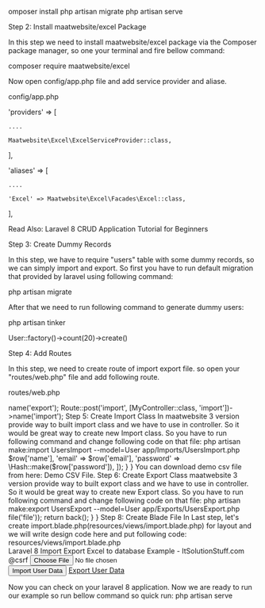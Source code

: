 omposer install
php artisan migrate
php artisan serve


Step 2: Install maatwebsite/excel Package

In this step we need to install maatwebsite/excel package via the Composer package manager, so one your terminal and fire bellow command:

composer require maatwebsite/excel

Now open config/app.php file and add service provider and aliase.

config/app.php

'providers' => [

	....

	Maatwebsite\Excel\ExcelServiceProvider::class,

],

'aliases' => [

	....

	'Excel' => Maatwebsite\Excel\Facades\Excel::class,

],

Read Also: Laravel 8 CRUD Application Tutorial for Beginners

Step 3: Create Dummy Records

In this step, we have to require "users" table with some dummy records, so we can simply import and export. So first you have to run default migration that provided by laravel using following command:

php artisan migrate

After that we need to run following command to generate dummy users:

php artisan tinker

User::factory()->count(20)->create()

Step 4: Add Routes

In this step, we need to create route of import export file. so open your "routes/web.php" file and add following route.

routes/web.php

<?php

  

use Illuminate\Support\Facades\Route;

    

use App\Http\Controllers\MyController;

  

/*

|--------------------------------------------------------------------------

| Web Routes

|--------------------------------------------------------------------------

|

| Here is where you can register web routes for your application. These

| routes are loaded by the RouteServiceProvider within a group which

| contains the "web" middleware group. Now create something great!

|

*/

  

Route::get('importExportView', [MyController::class, 'importExportView']);

Route::get('export', [MyController::class, 'export'])->name('export');

Route::post('import', [MyController::class, 'import'])->name('import');

Step 5: Create Import Class

In maatwebsite 3 version provide way to built import class and we have to use in controller. So it would be great way to create new Import class. So you have to run following command and change following code on that file:

php artisan make:import UsersImport --model=User

app/Imports/UsersImport.php

<?php

  

namespace App\Imports;

  

use App\Models\User;

use Maatwebsite\Excel\Concerns\ToModel;

use Maatwebsite\Excel\Concerns\WithHeadingRow;

  

class UsersImport implements ToModel, WithHeadingRow

{

    /**

    * @param array $row

    *

    * @return \Illuminate\Database\Eloquent\Model|null

    */

    public function model(array $row)

    {

        return new User([

            'name'     => $row['name'],

            'email'    => $row['email'], 

            'password' => \Hash::make($row['password']),

        ]);

    }

}

You can download demo csv file from here: Demo CSV File.

Step 6: Create Export Class

maatwebsite 3 version provide way to built export class and we have to use in controller. So it would be great way to create new Export class. So you have to run following command and change following code on that file:

php artisan make:export UsersExport --model=User

app/Exports/UsersExport.php

<?php

  

namespace App\Exports;

  

use App\Models\User;

use Maatwebsite\Excel\Concerns\FromCollection;

  

class UsersExport implements FromCollection

{

    /**

    * @return \Illuminate\Support\Collection

    */

    public function collection()

    {

        return User::all();

    }

}

Step 7: Create Controller

In this step, now we should create new controller as MyController in this path "app/Http/Controllers/MyController.php". this controller will manage all importExportView, export and import request and return response, so put bellow content in controller file:

app/Http/Controllers/MyController.php

<?php

     

namespace App\Http\Controllers;

    

use Illuminate\Http\Request;

use App\Exports\UsersExport;

use App\Imports\UsersImport;

use Maatwebsite\Excel\Facades\Excel;

    

class MyController extends Controller

{

    /**

    * @return \Illuminate\Support\Collection

    */

    public function importExportView()

    {

       return view('import');

    }

     

    /**

    * @return \Illuminate\Support\Collection

    */

    public function export() 

    {

        return Excel::download(new UsersExport, 'users.xlsx');

    }

     

    /**

    * @return \Illuminate\Support\Collection

    */

    public function import() 

    {

        Excel::import(new UsersImport,request()->file('file'));

             

        return back();

    }

}

Step 8: Create Blade File

In Last step, let's create import.blade.php(resources/views/import.blade.php) for layout and we will write design code here and put following code:

resources/views/import.blade.php

<!DOCTYPE html>

<html>

<head>

    <title>Laravel 8 Import Export Excel to database Example - ItSolutionStuff.com</title>

    <link rel="stylesheet" href="https://cdnjs.cloudflare.com/ajax/libs/twitter-bootstrap/4.1.3/css/bootstrap.min.css" />

</head>

<body>

   

<div class="container">

    <div class="card bg-light mt-3">

        <div class="card-header">

            Laravel 8 Import Export Excel to database Example - ItSolutionStuff.com

        </div>

        <div class="card-body">

            <form action="{{ route('import') }}" method="POST" enctype="multipart/form-data">

                @csrf

                <input type="file" name="file" class="form-control">

                <br>

                <button class="btn btn-success">Import User Data</button>

                <a class="btn btn-warning" href="{{ route('export') }}">Export User Data</a>

            </form>

        </div>

    </div>

</div>

   

</body>

</html>

Now you can check on your laravel 8 application.

Now we are ready to run our example so run bellow command so quick run:

php artisan serve
